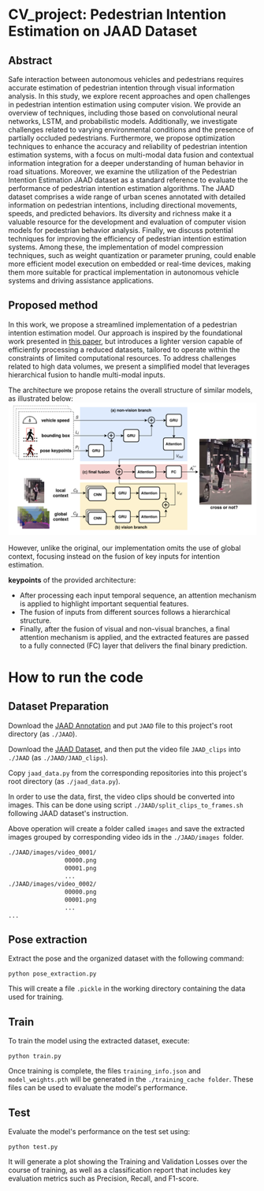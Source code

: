 # CV_project: Pedestrian Intention Estimation on JAAD Dataset
## Abstract

Safe interaction between autonomous vehicles and pedestrians requires accurate estimation of pedestrian intention through visual information analysis. In this study, we explore recent approaches and open challenges in pedestrian intention estimation using computer vision. We provide an overview of techniques, including those based on convolutional neural networks, LSTM, and probabilistic models. Additionally, we investigate challenges related to varying environmental conditions and the presence of partially occluded pedestrians. Furthermore, we propose optimization techniques to enhance the accuracy and reliability of pedestrian intention estimation systems, with a focus on multi-modal data fusion and contextual information integration for a deeper understanding of human behavior in road situations.
Moreover, we examine the utilization of the Pedestrian Intention Estimation JAAD dataset as a standard reference to evaluate the performance of pedestrian intention estimation algorithms. The JAAD dataset comprises a wide range of urban scenes annotated with detailed information on pedestrian intentions, including directional movements, speeds, and predicted behaviors. Its diversity and richness make it a valuable resource for the development and evaluation of computer vision models for pedestrian behavior analysis. Finally, we discuss potential techniques for improving the efficiency of pedestrian intention estimation systems. Among these, the implementation of model compression techniques, such as weight quantization or parameter pruning, could enable more efficient model execution on embedded or real-time devices, making them more suitable for practical implementation in autonomous vehicle systems and driving assistance applications.


## Proposed method 
In this work, we propose a streamlined implementation of a pedestrian intention estimation model. Our approach is inspired by the foundational work presented in [this paper](https://arxiv.org/pdf/2104.05485), but introduces a lighter version capable of efficiently processing a reduced datasets, tailored to operate within the constraints of limited computational resources. To address challenges related to high data volumes, we present a simplified model that leverages hierarchical fusion to handle multi-modal inputs.

The architecture we propose retains the overall structure of similar models, as illustrated below:
![architecture](https://github.com/Emilianogith/CV_project/blob/main/images/hierarchical_fusion.png)

However, unlike the original, our implementation omits the use of global context, focusing instead on the fusion of key inputs for intention estimation.


**keypoints** of the provided architecture:
- After processing each input temporal sequence, an attention mechanism is applied to highlight important sequential features.
- The fusion of inputs from different sources follows a hierarchical structure.
- Finally, after the fusion of visual and non-visual branches, a final attention mechanism is applied, and the extracted features are passed to a fully connected (FC) layer that delivers the final binary prediction.


# How to run the code 

## Dataset Preparation  

Download the [JAAD Annotation](https://github.com/ykotseruba/JAAD) and put `JAAD` file to this project's root directory (as `./JAAD`).  

Download the [JAAD Dataset](http://data.nvision2.eecs.yorku.ca/JAAD_dataset/), and then put the video file `JAAD_clips` into `./JAAD` (as `./JAAD/JAAD_clips`).  

Copy `jaad_data.py` from the corresponding repositories into this project's root directory (as `./jaad_data.py`).  

In order to use the data, first, the video clips should be converted into images. This can be done using script `./JAAD/split_clips_to_frames.sh` following JAAD dataset's instruction.  

Above operation will create a folder called `images` and save the extracted images grouped by corresponding video ids in the `./JAAD/images `folder.  
```
./JAAD/images/video_0001/
				00000.png
				00001.png
				...
./JAAD/images/video_0002/
				00000.png
				00001.png
				...		
...
```

## Pose extraction
Extract the pose and the organized dataset with the following command:
```
python pose_extraction.py
```
This will create a file `.pickle` in the working directory containing the data used for training.

## Train
To train the model using the extracted dataset, execute:
```
python train.py
```
Once training is complete, the files `training_info.json` and `model_weights.pth` will be generated in the `./training_cache folder`. These files can be used to evaluate the model's performance.

## Test
Evaluate the model's performance on the test set using:
```
python test.py
```
It will generate a plot showing the Training and Validation Losses over the course of training, as well as a classification report that includes key evaluation metrics such as Precision, Recall, and F1-score.

